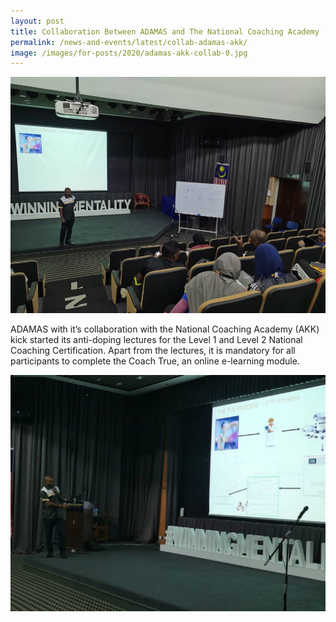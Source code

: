 ```yaml
---
layout: post
title: Collaboration Between ADAMAS and The National Coaching Academy
permalink: /news-and-events/latest/collab-adamas-akk/
image: /images/for-posts/2020/adamas-akk-collab-0.jpg
---
```

![Photo](/images/for-posts/2020/adamas-akk-collab-0.jpg)

ADAMAS with it’s collaboration with the National Coaching Academy (AKK) kick started its anti-doping lectures for the Level 1 and Level 2 National Coaching Certification. Apart from the lectures, it is mandatory for all participants to complete the Coach True, an online e-learning module.

![Photo](/images/for-posts/2020/adamas-akk-collab-1.jpg)
